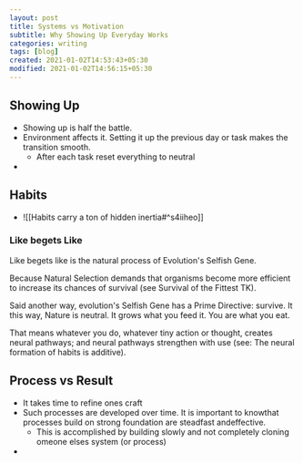 ```yaml
---
layout: post
title: Systems vs Motivation
subtitle: Why Showing Up Everyday Works
categories: writing
tags: [blog]
created: 2021-01-02T14:53:43+05:30
modified: 2021-01-02T14:56:15+05:30
---
```

## Showing Up
- Showing up is half the battle. 
- Environment affects it. Setting it up the previous day or task makes the transition smooth.
	- After each task reset everything to neutral
- 
## Habits
- ![[Habits carry a ton of hidden inertia#^s4iiheo]]
### Like begets Like
Like begets like is the natural process of Evolution's Selfish Gene.

Because Natural Selection demands that organisms become more efficient to increase its chances of survival (see Survival of the Fittest TK).

Said another way, evolution's Selfish Gene has a Prime Directive: survive. It this way, Nature is neutral. It grows what you feed it. You are what you eat.

That means whatever you do, whatever tiny action or thought, creates neural pathways; and neural pathways strengthen with use (see: The neural formation of habits is additive). 
## Process vs Result
- It takes time to refine ones craft
- Such processes are developed over time. It is important to knowthat processes build on strong foundation are steadfast andeffective. 
	- This is accomplished by building slowly and not completely cloning omeone elses system (or process)
- 
